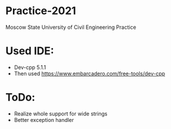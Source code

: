 # Practice-2021
Moscow State University of Civil Engineering Practice<br/>
# Used IDE:<br/>
  * Dev-cpp 5.1.1<br/>
  * Then used https://www.embarcadero.com/free-tools/dev-cpp<br/>
  
# ToDo:
  * Realize whole support for wide strings<br/>
  * Better exception handler<br/>
